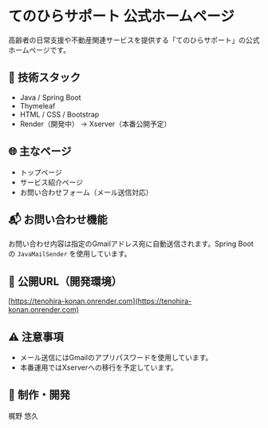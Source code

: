 # てのひらサポート 公式ホームページ

高齢者の日常支援や不動産関連サービスを提供する「てのひらサポート」の公式ホームページです。

## 🔧 技術スタック

- Java / Spring Boot
- Thymeleaf
- HTML / CSS / Bootstrap
- Render（開発中） → Xserver（本番公開予定）

## 🌐 主なページ

- トップページ
- サービス紹介ページ
- お問い合わせフォーム（メール送信対応）

## 📬 お問い合わせ機能

お問い合わせ内容は指定のGmailアドレス宛に自動送信されます。Spring Bootの `JavaMailSender` を使用しています。

## 🚀 公開URL（開発環境）

[https://tenohira-konan.onrender.com](https://tenohira-konan.onrender.com)

## ⚠️ 注意事項

- メール送信にはGmailのアプリパスワードを使用しています。
- 本番運用ではXserverへの移行を予定しています。

## 👤 制作・開発

梶野 悠久
